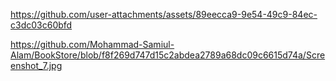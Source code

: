 https://github.com/user-attachments/assets/89eecca9-9e54-49c9-84ec-c3dc03c60bfd


https://github.com/Mohammad-Samiul-Alam/BookStore/blob/f8f269d747d15c2abdea2789a68dc09c6615d74a/Screenshot_7.jpg
